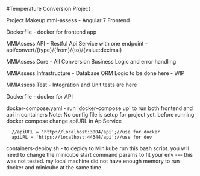 #Temperature Conversion Project

Project Makeup
  mmi-assess - Angular 7 Frontend
  
  Dockerfile - docker for frontend app
  
  MMIAssess.API - Restful Api Service with one endpoint - api/convert/{type}/{from}/{to}/{value:decimal}
  
  MMIAssess.Core - All Conversion Business Logic and error handling
  
  MMIAssess.Infrastructure - Database ORM Logic to be done here - WIP
  
  MMIAssess.Test - Integration and Unit tests are here
  
  Dockerfile - docker for API
  
  docker-compose.yaml - run 'docker-compose up' to run both frontend and api in containers
  Note: No config file is setup for project yet. before running docker compose change apiURL in ApiService
  
      //apiURL = 'http://localhost:3004/api';//use for docker
      apiURL = 'https://localhost:44344/api';//use for dev
      
 containers-deploy.sh - to deploy to Minikube run this bash script. you will need to change the minicube start command params to fit your env ---
                        this was not tested. my local machine did not have enough memory to run docker and minicube at the same time.
  

